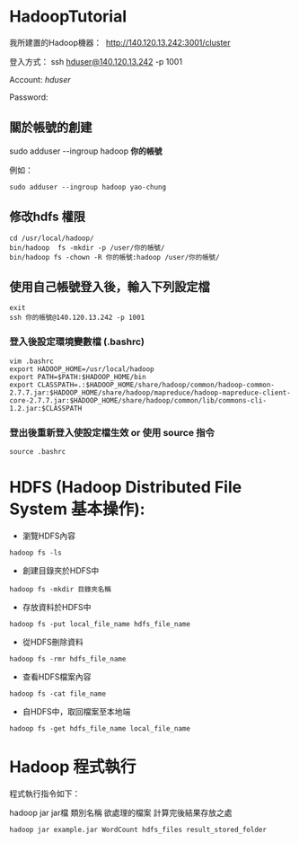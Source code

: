 # HadoopTutorial


我所建置的Hadoop機器：
  http://140.120.13.242:3001/cluster

登入方式：
ssh hduser@140.120.13.242 -p 1001

Account: _hduser_

Password: 

## 關於帳號的創建

sudo adduser --ingroup hadoop **你的帳號**

例如：

``` 
sudo adduser --ingroup hadoop yao-chung 
```

## 修改hdfs 權限

```
cd /usr/local/hadoop/
bin/hadoop  fs -mkdir -p /user/你的帳號/
bin/hadoop fs -chown -R 你的帳號:hadoop /user/你的帳號/
```

## 使用自己帳號登入後，輸入下列設定檔
```
exit
ssh 你的帳號@140.120.13.242 -p 1001
```
### 登入後設定環境變數檔 (.bashrc)
```
vim .bashrc
export HADOOP_HOME=/usr/local/hadoop
export PATH=$PATH:$HADOOP_HOME/bin
export CLASSPATH=.:$HADOOP_HOME/share/hadoop/common/hadoop-common-2.7.7.jar:$HADOOP_HOME/share/hadoop/mapreduce/hadoop-mapreduce-client-core-2.7.7.jar:$HADOOP_HOME/share/hadoop/common/lib/commons-cli-1.2.jar:$CLASSPATH

```
### 登出後重新登入使設定檔生效 or 使用 source 指令
```
source .bashrc
```

# HDFS (Hadoop Distributed File System 基本操作):

* 瀏覽HDFS內容
``` 
hadoop fs -ls 
```

* 創建目錄夾於HDFS中
```
hadoop fs -mkdir 目錄夾名稱
```

* 存放資料於HDFS中
```
hadoop fs -put local_file_name hdfs_file_name
```

* 從HDFS刪除資料
```
hadoop fs -rmr hdfs_file_name
```

* 查看HDFS檔案內容
```
hadoop fs -cat file_name
```

* 自HDFS中，取回檔案至本地端
```
hadoop fs -get hdfs_file_name local_file_name
```

# Hadoop 程式執行
程式執行指令如下：

hadoop jar jar檔 類別名稱 欲處理的檔案 計算完後結果存放之處
```
hadoop jar example.jar WordCount hdfs_files result_stored_folder

```



